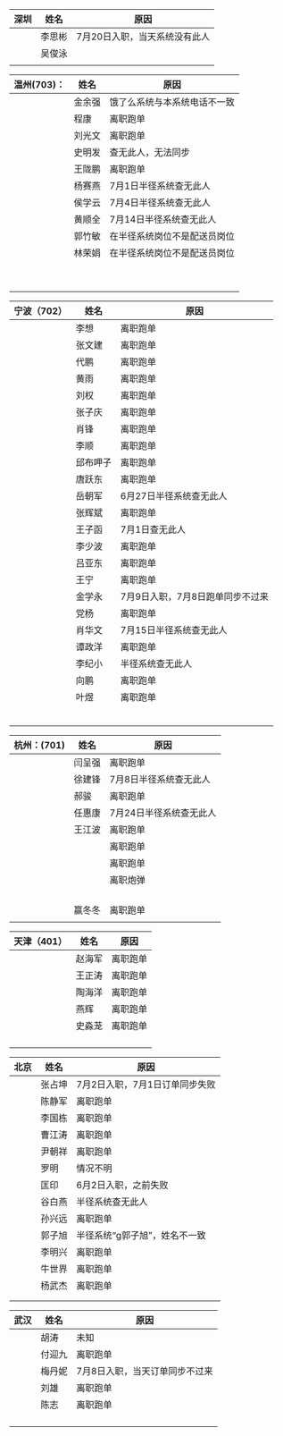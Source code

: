 

| 深圳 | 姓名   | 原因                          |
| ---- | ------ | ----------------------------- |
|      | 李思彬 | 7月20日入职，当天系统没有此人 |
|      | 吴俊泳 |                               |
|      |        |                               |



| 温州(703)： | 姓名   | 原因                         |
| ----------- | ------ | ---------------------------- |
|             | 金余强 | 饿了么系统与本系统电话不一致 |
|             | 程康   | 离职跑单                     |
|             | 刘光文 | 离职跑单                     |
|             | 史明发 | 查无此人，无法同步           |
|             | 王陇鹏 | 离职跑单                     |
|             | 杨赛燕 | 7月1日半径系统查无此人       |
|             | 侯学云 | 7月4日半径系统查无此人       |
|             | 黄顺全 | 7月14日半径系统查无此人      |
|             | 郭竹敏 | 在半径系统岗位不是配送员岗位 |
|             | 林荣娟 | 在半径系统岗位不是配送员岗位 |
|             |        |                              |
|             |        |                              |
|             |        |                              |
|             |        |                              |
|             |        |                              |
|             |        |                              |
|             |        |                              |
|             |        |                              |
|             |        |                              |

| 宁波（702） | 姓名     | 原因                             |
| ----------- | -------- | -------------------------------- |
|             | 李想     | 离职跑单                         |
|             | 张文建   | 离职跑单                         |
|             | 代鹏     | 离职跑单                         |
|             | 黄雨     | 离职跑单                         |
|             | 刘权     | 离职跑单                         |
|             | 张子庆   | 离职跑单                         |
|             | 肖锋     | 离职跑单                         |
|             | 李顺     | 离职跑单                         |
|             | 邱布呷子 | 离职跑单                         |
|             | 唐跃东   | 离职跑单                         |
|             | 岳朝军   | 6月27日半径系统查无此人          |
|             | 张辉斌   | 离职跑单                         |
|             | 王子函   | 7月1日查无此人                   |
|             | 李少波   | 离职跑单                         |
|             | 吕亚东   | 离职跑单                         |
|             | 王宁     | 离职跑单                         |
|             | 金学永   | 7月9日入职，7月8日跑单同步不过来 |
|             | 党杨     | 离职跑单                         |
|             | 肖华文   | 7月15日半径系统查无此人          |
|             | 谭政洋   | 离职跑单                         |
|             | 李纪小   | 半径系统查无此人                 |
|             | 向鹏     | 离职跑单                         |
|             | 叶煜     | 离职跑单                         |
|             |          |                                  |
|             |          |                                  |
|             |          |                                  |
|             |          |                                  |
|             |          |                                  |
|             |          |                                  |

| 杭州：(701) | 姓名   | 原因                    |
| ----------- | ------ | ----------------------- |
|             | 闫呈强 | 离职跑单                |
|             | 徐建锋 | 7月8日半径系统查无此人  |
|             | 郝骏   | 离职跑单                |
|             | 任惠康 | 7月24日半径系统查无此人 |
|             | 王江波 | 离职跑单                |
|             |        | 离职跑单                |
|             |        | 离职跑单                |
|             |        | 离职炮弹                |
|             |        |                         |
|             |        |                         |
|             |        |                         |
|             |        |                         |
|             | 赢冬冬 | 离职跑单                |
|             |        |                         |

| 天津（401） | 姓名   | 原因     |
| ----------- | ------ | -------- |
|             | 赵海军 | 离职跑单 |
|             | 王正涛 | 离职跑单 |
|             | 陶海洋 | 离职跑单 |
|             | 燕辉   | 离职跑单 |
|             | 史淼茏 | 离职跑单 |
|             |        |          |
|             |        |          |
|             |        |          |
|             |        |          |

| 北京 | 姓名   | 原因                           |
| ---- | ------ | ------------------------------ |
|      | 张占坤 | 7月2日入职，7月1日订单同步失败 |
|      | 陈静军 | 离职跑单                       |
|      | 李国栋 | 离职跑单                       |
|      | 曹江涛 | 离职跑单                       |
|      | 尹朝祥 | 离职跑单                       |
|      | 罗明   | 情况不明                       |
|      | 匡印   | 6月2日入职，之前失败           |
|      | 谷白燕 | 半径系统查无此人               |
|      | 孙兴远 | 离职跑单                       |
|      | 郭子旭 | 半径系统“g郭子旭”，姓名不一致  |
|      | 李明兴 | 离职跑单                       |
|      | 牛世界 | 离职跑单                       |
|      | 杨武杰 | 离职跑单                       |
|      |        |                                |
|      |        |                                |

| 武汉 | 姓名   | 原因                           |
| ---- | ------ | ------------------------------ |
|      | 胡涛   | 未知                           |
|      | 付迎九 | 离职跑单                       |
|      | 梅丹妮 | 7月8日入职，当天订单同步不过来 |
|      | 刘雄   | 离职跑单                       |
|      | 陈志   | 离职跑单                       |
|      |        |                                |
|      |        |                                |
|      |        |                                |
|      |        |                                |

